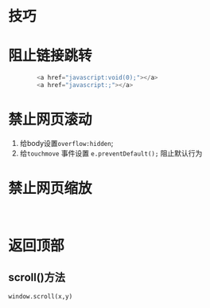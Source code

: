 # 技巧

# 阻止链接跳转

```JavaScript
        <a href="javascript:void(0);"></a>
        <a href="javascript:;"></a>
```

# 禁止网页滚动

1. 给body设置`overflow:hidden`;
2. 给`touchmove` 事件设置 `e.preventDefault();` 阻止默认行为

# 禁止网页缩放

‍

# 返回顶部

## scroll()方法

`window.scroll(x,y)`

